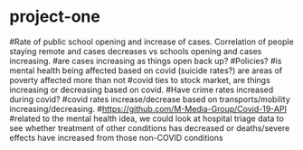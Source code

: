 # project-one
#Rate of public school opening and increase of cases. Correlation of people staying remote and cases decreases vs schools opening and cases increasing. 
#are cases increasing as things open back up?
#Policies?
#is mental health being affected based on covid (suicide rates?) are areas of poverty affected more than not
#covid ties to stock market, are things increasing or decreasing based on covid. 
#Have crime rates increased during covid?
#covid rates increase/decrease based on transports/mobility increasing/decreasing.
#https://github.com/M-Media-Group/Covid-19-API
#related to the mental health idea, we could look at hospital triage data to see whether treatment of other conditions has decreased or deaths/severe effects have increased from those non-COVID conditions
